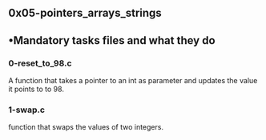 ## 0x05-pointers_arrays_strings


## •Mandatory tasks files  and what they do
###     0-reset_to_98.c
A function that takes a pointer to an int as parameter and updates the value it points to to 98.

###	1-swap.c
function that swaps the values of two integers.
